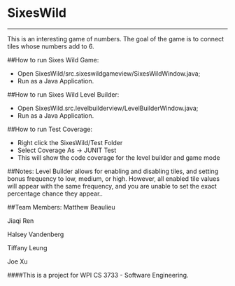 # SixesWild
----------------------------------------
This is an interesting game of numbers. The goal of the game is to connect tiles whose numbers add to 6. 

##How to run Sixes Wild Game:

+ Open SixesWild/src.sixeswildgameview/SixesWildWindow.java; 
+ Run as a Java Application.


##How to run Sixes Wild Level Builder:

+ Open SixesWild.src.levelbuilderview/LevelBuilderWindow.java; 
+ Run as a Java Application.


##How to run Test Coverage:
+ Right click the SixesWild/Test Folder
+ Select Coverage As -> JUNIT Test
+ This will show the code coverage for the level builder and game mode


##Notes:
Level Builder allows for enabling and disabling tiles, and setting bonus frequency
to low, medium, or high.  However, all enabled tile values will appear with the same frequency,
and you are unable to set the exact percentage chance they appear..

##Team Members:
Matthew Beaulieu

Jiaqi Ren

Halsey Vandenberg

Tiffany Leung

Joe Xu

####This is a project for WPI CS 3733 - Software Engineering.
